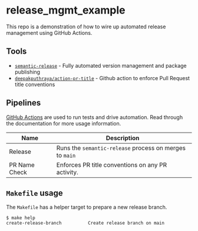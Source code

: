 # release_mgmt_example
This repo is a demonstration of how to wire up automated release management using GitHub Actions.

## Tools

* [`semantic-release`](https://semantic-release.gitbook.io/) - Fully automated version management and package publishing
* [`deepakputhraya/action-pr-title`](https://github.com/deepakputhraya/action-pr-title) - Github action to enforce Pull Request title conventions


## Pipelines

[GitHub Actions][1] are used to run tests and drive automation.  Read
through the documentation for more usage information.

|Name|Description|
|--|--|
|Release|Runs the `semantic-release` process on merges to `main`|
|PR Name Check|Enforces PR title conventions on any PR activity.|

## `Makefile` usage
The `Makefile` has a helper target to prepare a new release branch.  

```
$ make help
create-release-branch          Create release branch on main
```


[1]: https://github.com/features/actions
